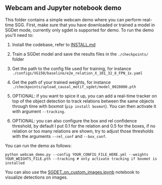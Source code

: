 ## Webcam and Jupyter notebook demo

This folder contains a simple webcam demo where you can perform real-time SGG. First, make sure that you have downloaded or trained a model in SGDet mode, currently only sgdet is supported for demo. 
To run the demo you'll need to:

1. Install the codebase, refer to [INSTALL.md](../INSTALL.md)
2. Train a SGDet model and save the results files in the ```./checkpoints/``` folder
3. Get the path to the config file used for training, for instance `./configs/VG150/baseline/e2e_relation_X_101_32_8_FPN_1x.yaml`
4. Get the path of your trained weights, for instance `./checkpoints/upload_causal_motif_sgdet/model_0028000.pth`

5. OPTIONAL: if you want to spice it up, you can add a real-time tracker on top of the object detection to track relations between the same objects through time with boxmot (`pip install boxmot`). You can then activate it with argument `--tracking`.
6. OPTIONAL: you can also configure the box and rel confidence threshold, by default I put 0.1 for the relation and 0.5 for the boxes, if no relation or too many relations are shown, try to adjust those thresholds with the arguments `--rel_conf` and `--box_conf`.

You can run the demo as follows:

```
python webcam_demo.py --config YOUR_CONFIG_FILE_HERE.yml --weights YOUR_WEIGHTS_FILE.pth --tracking # only activate tracking if boxmot is installed
```

You can also use the [SGDET_on_custom_images.ipynb](SGDET_on_custom_images.ipynb) notebook to visualize detections on images.